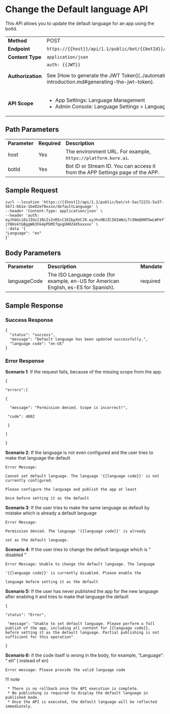 # Change the Default language API

This API allows you to update the default language for an app using the botId.

<table>
  <tr>
   <td><strong>Method</strong>
   </td>
   <td>POST
   </td>
  </tr>
  <tr>
   <td><strong>Endpoint</strong>
   </td>
   <td><code>https://{{host}}/api/1.1/public/bot/{{botId}}/defaultLanguage</code>
   </td>
  </tr>
  <tr>
   <td><strong>Content Type</strong>
   </td>
   <td><code>application/json</code>
   </td>
  </tr>
  <tr>
   <td><strong>Authorization</strong>
   </td>
   <td><code>auth: {{JWT}}</code>
<p>
See [How to generate the JWT Token](../automation/api-introduction.md#generating-the-jwt-token).
   </td>
  </tr>
  <tr>
   <td><strong>API Scope</strong>
   </td>
   <td>
<ul>

<li>App Settings: Language Management

<li>Admin Console: Language Settings > Language Management
</li>
</ul>
   </td>
  </tr>
</table>

## Path Parameters


<table>
  <tr>
   <td><strong>Parameter</strong>
   </td>
   <td><strong>Required</strong>
   </td>
   <td><strong>Description</strong>
   </td>
  </tr>
  <tr>
   <td>host
   </td>
   <td>Yes
   </td>
   <td>The environment URL. For example, <code>https://platform.kore.ai</code>.
   </td>
  </tr>
  <tr>
   <td>botId
   </td>
   <td>Yes
   </td>
   <td>Bot ID or Stream ID. You can access it from the APP Settings page of the APP.
   </td>
  </tr>
</table>

## Sample Request

```
curl --location 'https://{{host}}/api/1.1/public/bot/st-5ac72231-5a37-5b71-bb1e-1be02ef0xxxx/defaultLanguage' \
--header 'Content-Type: application/json' \
--header 'auth: eyJhbGciOiJIUzI1NiIsInR5cCI6IkpXVCJ9.eyJhcHBJZCI6ImNzLTc5NmQ0NTUwLWFmYTItNWRlZS1hZGFhLTQ4NjhkMzJjNmRmYiJ9.y64D-jY0HsktGBggW63hk4pPbMIfqxgUH0Z4X5oxxxx' \
--data '{
"Language": "en"
}'
```

## Body Parameters

<table>
  <tr>
   <td><strong>Parameter</strong>
   </td>
   <td><strong>Description</strong>
   </td>
   <td><strong>Mandate</strong>
   </td>
  </tr>
  <tr>
   <td>languageCode
   </td>
   <td>The ISO Language code (for example, en-US for American English, es-ES for Spanish).
   </td>
   <td>required
   </td>
  </tr>
</table>

## Sample Response


### Success Response


```
{
  "status": "success",
  "message": "Default language has been updated successfully.",
  "language code": "en-US"
}
```


### Error Response

**Scenario 1**: If the request fails, because of the missing scope from the app.

```
{

"errors":[

{

  "message": "Permission denied. Scope is incorrect!",

 "code": 4002

 }

]

}
```

**Scenario 2**:  If the language is not even configured and the user tries to make that language the default


```
Error Message: 

Cannot set default language. The language '{{language code}}' is not currently configured.

Please configure the language and publish the app at least

Once before setting it as the default
```


**Scenario 3**: If the user tries to make the same language as default by mistake which is already a default language


```
Error Message: 

Permission denied. The language '{{language code}}' is already

set as the default language.
```


**Scenario 4**: If the user tries to change the default language which is “ disabled ”


```
Error Message: Unable to change the default language. The language

'{{language code}}' is currently disabled. Please enable the 

language before setting it as the default
```


**Scenario 5:**  If the user has never published the app for the new language after enabling it and tries to make that language the default


```
{

"status": "Error",

 "message": "Unable to set default language. Please perform a full publish of the app, including all content for {{language code}}, before setting it as the default language. Partial publishing is not sufficient for this operation"

}
```


**Scenario 6:** if the code itself is wrong in the body, for example, “Language“: “ eh“ ( instead of en)


```
Error message: Please provide the valid language code
```

!!! note

     * There is no rollback once the API execution is complete.
     * No publishing is required to display the default language in published mode.
     * Once the API is executed, the default language will be reflected immediately.




    




